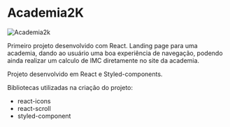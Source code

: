 # Academia2K
![Academia2k](https://github.com/KetsonKersen/academia2k/assets/127996989/cb508a66-d21b-4c41-9caa-42009250722b)

Primeiro projeto desenvolvido com React.
Landing page para uma academia, dando ao usuário uma boa experiência de navegação, podendo ainda realizar um calculo de IMC diretamente no site da academia.

Projeto desenvolvido em React e Styled-components.

Bibliotecas utilizadas na criação do projeto:
- react-icons
- react-scroll
- styled-component
